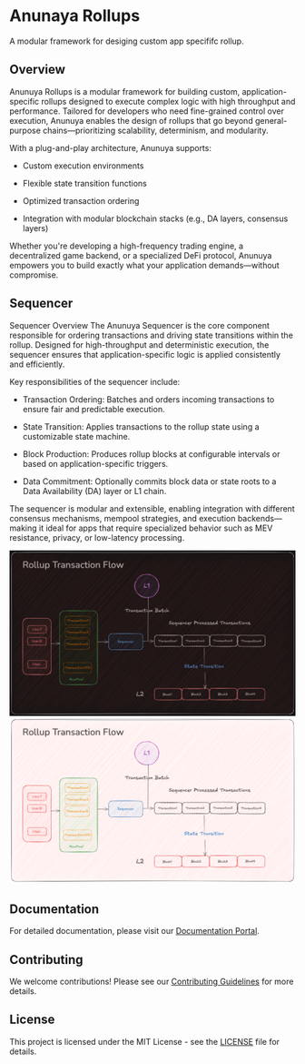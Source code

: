 # Anunaya Rollups

A modular framework for desiging custom app specififc rollup.


## Overview

Anunuya Rollups is a modular framework for building custom, application-specific rollups designed to execute complex logic with high throughput and performance. Tailored for developers who need fine-grained control over execution, Anunuya enables the design of rollups that go beyond general-purpose chains—prioritizing scalability, determinism, and modularity.

With a plug-and-play architecture, Anunuya supports:

- Custom execution environments

- Flexible state transition functions

- Optimized transaction ordering

- Integration with modular blockchain stacks (e.g., DA layers, consensus layers)

Whether you're developing a high-frequency trading engine, a decentralized game backend, or a specialized DeFi protocol, Anunuya empowers you to build exactly what your application demands—without compromise.

## Sequencer

Sequencer Overview
The Anunuya Sequencer is the core component responsible for ordering transactions and driving state transitions within the rollup. Designed for high-throughput and deterministic execution, the sequencer ensures that application-specific logic is applied consistently and efficiently.

Key responsibilities of the sequencer include:

- Transaction Ordering: Batches and orders incoming transactions to ensure fair and predictable execution.

- State Transition: Applies transactions to the rollup state using a customizable state machine.

- Block Production: Produces rollup blocks at configurable intervals or based on application-specific triggers.

- Data Commitment: Optionally commits block data or state roots to a Data Availability (DA) layer or L1 chain.

The sequencer is modular and extensible, enabling integration with different consensus mechanisms, mempool strategies, and execution backends—making it ideal for apps that require specialized behavior such as MEV resistance, privacy, or low-latency processing.


![Sequencer](assets/sequencer-dark.png#gh-dark-mode-only)
![Sequencer](assets/sequencer-light.png#gh-light-mode-only)

## Documentation

For detailed documentation, please visit our [Documentation Portal](https://docs.anunaya.com).

## Contributing

We welcome contributions! Please see our [Contributing Guidelines](CONTRIBUTING.md) for more details.

## License

This project is licensed under the MIT License - see the [LICENSE](LICENSE) file for details.



